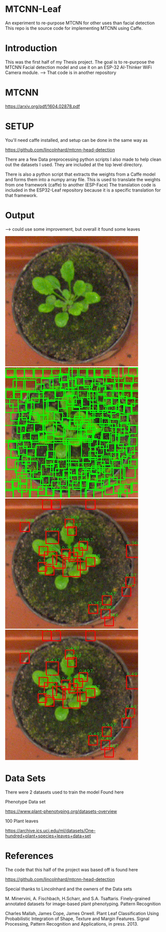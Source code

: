 # MTCNN-Leaf
An experiment to re-purpose MTCNN for other uses than facial detection
This repo is the source code for implementing MTCNN using Caffe.

# Introduction
This was the first half of my Thesis project.
The goal is to re-purpose the MTCNN Facial detection model 
and use it on an ESP-32 AI-Thinker WiFi Camera module.
--> That code is in another repository

# MTCNN
https://arxiv.org/pdf/1604.02878.pdf 

# SETUP
You'll need caffe installed, and setup can be done in the same way as 

https://github.com/lincolnhard/mtcnn-head-detection

There are a few Data preprocessing python scripts I also made to
help clean out the datasets I used. They are included at the top level directory.

There is also a python script that extracts the weights from a Caffe model and forms them into a numpy array file. This is used to translate the weights from one framework (caffe) to another (ESP-Face) The translation code is included in the ESP32-Leaf repository because it is a specific translation for that framework.


# Output
--> could use some improvement, but overall it found some leaves 



![Input Test](https://github.com/caleb221/MTCNN-Leaf/blob/master/test.png)
![P-Net Output](https://github.com/caleb221/MTCNN-Leaf/blob/master/pnet.jpg)
![R-Net Output](https://github.com/caleb221/MTCNN-Leaf/blob/master/rnet.jpg)
![O-Net Output](https://github.com/caleb221/MTCNN-Leaf/blob/master/onet.jpg)


# Data Sets
There were 2 datasets used to train the model
Found here

Phenotype Data set

https://www.plant-phenotyping.org/datasets-overview

100 Plant leaves

https://archive.ics.uci.edu/ml/datasets/One-hundred+plant+species+leaves+data+set


# References
The code that this half of the project was based off is found here

https://github.com/lincolnhard/mtcnn-head-detection
  
Special thanks to Lincolnhard and the owners of the Data sets
 
M. Minervini, A. Fischbach, H.Scharr, and S.A. Tsaftaris. Finely-grained annotated datasets for image-based plant phenotyping. Pattern Recognition

Charles Mallah, James Cope, James Orwell. Plant Leaf Classification Using Probabilistic Integration of Shape, Texture and Margin Features. Signal Processing, Pattern Recognition and Applications, in press. 2013.
